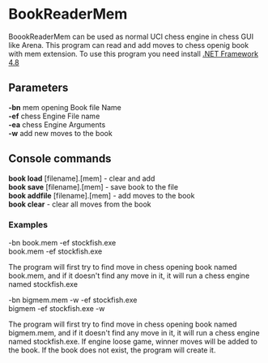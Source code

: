 # BookReaderMem
BoookReaderMem can be used as normal UCI chess engine in chess GUI like Arena.
This program can read and add moves to chess openig book with mem extension.
To use this program you need install  <a href="https://dotnet.microsoft.com/download/dotnet-framework/net48">.NET Framework 4.8</a>

## Parameters

**-bn** mem opening Book file Name<br/>
**-ef** chess Engine File name<br/>
**-ea** chess Engine Arguments<br/>
**-w** add new moves to the book<br/>

## Console commands

**book load** [filename].[mem] - clear and add<br/>
**book save** [filename].[mem] - save book to the file<br/>
**book addfile** [filename].[mem] - add moves to the book<br/>
**book clear** - clear all moves from the book<br/>

### Examples

-bn book.mem -ef stockfish.exe<br/>
book.mem -ef stockfish.exe

The program will first try to find move in chess opening book named book.mem, and if it doesn't find any move in it, it will run a chess engine named stockfish.exe

-bn bigmem.mem -w -ef stockfish.exe<br/>
bigmem -ef stockfish.exe -w

The program will first try to find move in chess opening book named bigmem.mem, and if it doesn't find any move in it, it will run a chess engine named stockfish.exe. If engine loose game, winner moves will be added to the book. If the book does not exist, the program will create it.


